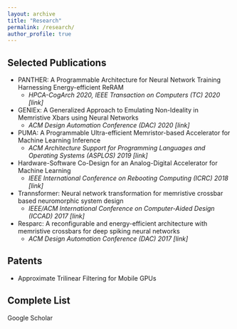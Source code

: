 ```yaml
---
layout: archive
title: "Research"
permalink: /research/
author_profile: true
---
```


## Selected Publications

* PANTHER: A Programmable Architecture for Neural Network Training Harnessing Energy-efficient ReRAM
    * _HPCA-CogArch 2020, IEEE Transaction on Computers (TC) 2020 <a style="text-decoration:none" href="https://arxiv.org/abs/1912.11516">[link]</a>_
* GENIEx: A Generalized Approach to Emulating Non-Ideality in Memristive Xbars using Neural Networks
    * _ACM Design Automation Conference (DAC) 2020 <a style="text-decoration:none" href="https://arxiv.org/abs/2003.06902">[link]</a>_
* PUMA: A Programmable Ultra-efficient Memristor-based Accelerator for Machine Learning Inference
    * _ACM Architecture Support for Programming Languages and Operating Systems (ASPLOS) 2019 <a style="text-decoration:none" href="https://dl.acm.org/doi/10.1145/3297858.3304049">[link]</a>_
* Hardware-Software Co-Design for an Analog-Digital Accelerator for Machine Learning
    * _IEEE International Conference on Rebooting Computing (ICRC) 2018 <a style="text-decoration:none" href="https://ieeexplore.ieee.org/abstract/document/8638612/">[link]</a>_
* Trannsformer: Neural network transformation for memristive crossbar based neuromorphic system design
    * _IEEE/ACM International Conference on Computer-Aided Design (ICCAD) 2017 <a style="text-decoration:none" href="https://ieeexplore.ieee.org/abstract/document/8203823/">[link]</a>_
* Resparc: A reconfigurable and energy-efficient architecture with memristive crossbars for deep spiking neural networks
    * _ACM Design Automation Conference (DAC) 2017 <a style="text-decoration:none" href="https://dl.acm.org/doi/abs/10.1145/3061639.3062311">[link]</a>_

## Patents

* Approximate Trilinear Filtering for Mobile GPUs

## Complete List

<a style="text-decoration:none" href="http://scholar.google.com/citations?user=_lIGoeUAAAAJ&hl=en">Google Scholar</a>
